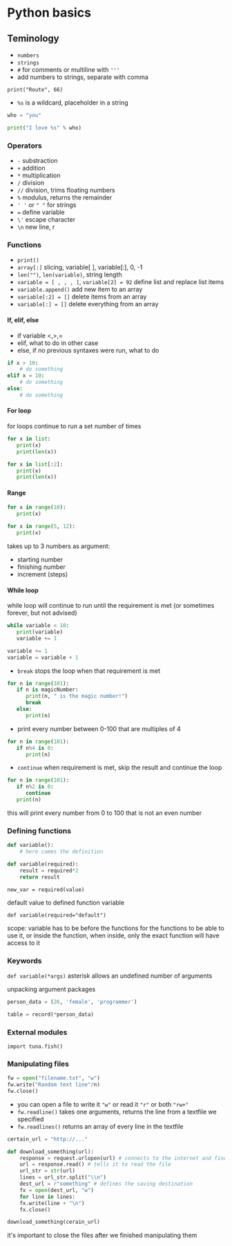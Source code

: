 # Python basics

## Teminology

- `numbers`
- `strings`
- `#` for comments or multiline with `'''`
- add numbers to strings, separate with comma

`print("Route", 66)`

- `%s` is a wildcard, placeholder in a string

```python
who = "you"

print("I love %s" % who)
```

### Operators

- `-` substraction
- `+` addition
- `*` multiplication
- `/` division
- `//` division, trims floating numbers
- `%` modulus, returns the remainder
- `' '` or `" "` for strings
- `=` define variable
- `\'` escape character
- `\n` new line, r

### Functions

- `print()`
- `array[:]` slicing, variable[ ], variable[:], 0, -1
- `len("")`, `len(variable)`, string length
- `variable = [ , , , ]`, `variable[2] = 92` define list and replace list items
- `variable.append()` add new item to an array
- `variable[:2] = []` delete items from an array
- `variable[:] = []` delete everything from an array

#### If, elif, else

- if variable <,>,=
- elif, what to do in other case
- else, if no previous syntaxes were run, what to do

```python
if x > 10:
    # do something
elif x = 10:
    # do something
else:
    # do something
```

#### For loop

for loops continue to run a set number of times

```python
for x in list:
   print(x)
   print(len(x))
```

```python
for x in list[:2]:
   print(x)
   print(len(x))
```

#### Range

```python
for x in range(10):
   print(x)
```

```python
for x in range(5, 12):
   print(x)
```

takes up to 3 numbers as argument:
- starting number
- finishing number
- increment (steps)

#### While loop

while loop will continue to run until the requirement is met (or sometimes forever, but not advised)

```python
while variable < 10:
   print(variable)
   variable += 1
```

```python
variable += 1
variable = variable + 1
```

- `break` stops the loop when that requirement is met

```python
for n in range(101):
   if n is magicNumber:
      print(n, " is the magic number!")
      break
   else:
      print(n)
```

- print every number between 0-100 that are multiples of 4

```python
for n in range(101):
   if n%4 is 0:
      print(n)
```
- `continue` when requirement is met, skip the result and continue the loop

```python
for n in range(101):
   if n%2 is 0:
      continue
   print(n)
```

this will print every number from 0 to 100 that is not an even number

### Defining functions

```python
def variable():
	# here comes the definition
```

```python
def variable(required):
	result = required*2
	return result
```

`new_var = required(value)`

default value to defined function variable

`def variable(required="default")`

scope: variable has to be before the functions for the functions to be able to use it, or inside the function, when inside, only the exact function will have access to it

### Keywords

`def variable(*args)` asterisk allows an undefined number of arguments

unpacking argument packages

```python
person_data = (26, 'female', 'programmer')

table = record(*person_data)
```

### External modules

`import tuna.fish()`

### Manipulating files

```python
fw = open("filename.txt", "w")
fw.write("Random text line"/n)
fw.close()
```

- you can open a file to write it `"w"` or read it `"r"` or both `"rw+"`
- `fw.readline()` takes one arguments, returns the line from a textfile we specified
- `fw.readlines()` returns an array of every line in the textfile

```python
certain_url = "http://..."

def download_something(url):
    response = request.urlopen(url) # connects to the internet and finds the file
    url = response.read() # tells it to read the file
    url_str = str(url)
    lines = url_str.split("\\n")
    dest_url = r"something" # defines the saving destination
    fx = open(dest_url, "w")
    for line in lines:
	fx.write(line + "\n")
    fx.close()

download_something(cerain_url)
```

it's important to close the files after we finished manipulating them
